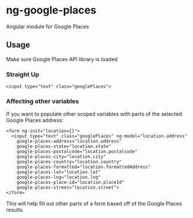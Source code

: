 # ng-google-places
Angular module for Google Places

## Usage
Make sure Google Places API library is loaded

### Straight Up

```
<input type="text" class="googlePlaces">
```

### Affecting other variables

If you want to populate other scoped variables with parts of the selected Google Places address:

```
<form ng-init="location={}">
  <input type="text" class="googlePlaces" ng-model="location.address"
    google-places-address="location.address"
    google-places-state="location.state"
    google-places-postalcode="location.postalcode"
    google-places-city="location.city"
    google-places-country="location.country"
    google-places-formatted="location.formattedAddress"
    google-places-lat="location.lat"
    google-places-lng="location.lng"
    google-places-place-id="location.placeId"
    google-places-street="location.street">
</form>
```
This will help fill out other parts of a form based off of the Google Places results.
